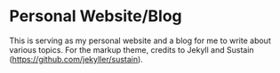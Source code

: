 # Personal Website/Blog
This is serving as my personal website and a blog for me to write about various topics. For the markup theme, credits to Jekyll and Sustain (https://github.com/jekyller/sustain).

